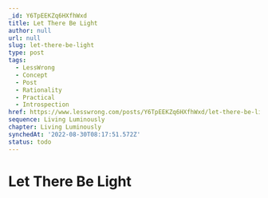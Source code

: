 ```yaml
---
_id: Y6TpEEKZq6HXfhWxd
title: Let There Be Light
author: null
url: null
slug: let-there-be-light
type: post
tags:
  - LessWrong
  - Concept
  - Post
  - Rationality
  - Practical
  - Introspection
href: https://www.lesswrong.com/posts/Y6TpEEKZq6HXfhWxd/let-there-be-light
sequence: Living Luminously
chapter: Living Luminously
synchedAt: '2022-08-30T08:17:51.572Z'
status: todo
---
```


# Let There Be Light
